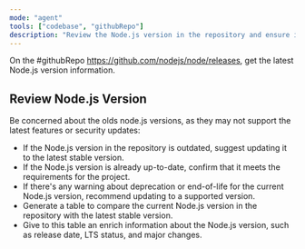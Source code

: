 ```yaml
---
mode: "agent"
tools: ["codebase", "githubRepo"]
description: "Review the Node.js version in the repository and ensure it is up-to-date."
---
```


On the #githubRepo https://github.com/nodejs/node/releases, get the latest Node.js version information.

## Review Node.js Version

Be concerned about the olds node.js versions, as they may not support the latest features or security updates:

- If the Node.js version in the repository is outdated, suggest updating it to the latest stable version.
- If the Node.js version is already up-to-date, confirm that it meets the requirements for the project.
- If there's any warning about deprecation or end-of-life for the current Node.js version, recommend updating to a supported version.
- Generate a table to compare the current Node.js version in the repository with the latest stable version.
- Give to this table an enrich information about the Node.js version, such as release date, LTS status, and major changes.

